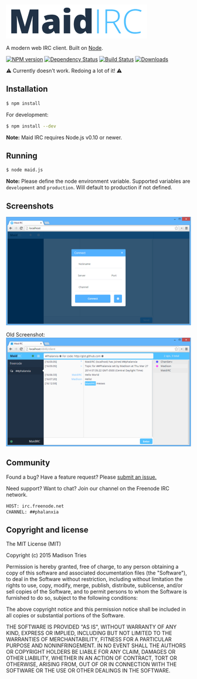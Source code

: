 [![Maid IRC](public/img/logo.png)](https://github.com/Phalanxia/Maid-IRC)

A modern web IRC client. Built on [Node](http://nodejs.org).

[![NPM version](http://img.shields.io/npm/v/maid-irc.svg?style=flat)](https://www.npmjs.org/package/maid-irc) [![Dependency Status](http://img.shields.io/gemnasium/Phalanxia/Maid-IRC.svg?style=flat)](https://gemnasium.com/Phalanxia/Maid-IRC) [![Build Status](http://img.shields.io/travis/Phalanxia/Maid-IRC.svg?branch=master&style=flat)](https://travis-ci.org/Phalanxia/Maid-IRC) [![Downloads](https://img.shields.io/npm/dm/maid-irc.svg?style=flat)](https://www.npmjs.org/package/maid-irc)

:warning: Currently doesn't work. Redoing a lot of it! :warning:

## Installation
```bash
$ npm install
```

For development:
```bash
$ npm install --dev
```

**Note:** Maid IRC requires Node.js v0.10 or newer.

## Running
```bash
$ node maid.js
```

**Note:** Please define the node environment variable. Supported variables are `development` and `production`. Will default to production if not defined.

## Screenshots

![Connect](screenshots/login.png)

Old Screenshot:
![Client](screenshots/client.png)

## Community

Found a bug? Have a feature request? Please [submit an issue.](https://github.com/Phalanxia/Maid-IRC/issues)

Need support? Want to chat? Join our channel on the Freenode IRC network.

	HOST: irc.freenode.net
	CHANNEL: ##phalanxia

## Copyright and license

The MIT License (MIT)

Copyright (c) 2015 Madison Tries

Permission is hereby granted, free of charge, to any person obtaining a copy of
this software and associated documentation files (the "Software"), to deal in
the Software without restriction, including without limitation the rights to
use, copy, modify, merge, publish, distribute, sublicense, and/or sell copies of
the Software, and to permit persons to whom the Software is furnished to do so,
subject to the following conditions:

The above copyright notice and this permission notice shall be included in all
copies or substantial portions of the Software.

THE SOFTWARE IS PROVIDED "AS IS", WITHOUT WARRANTY OF ANY KIND, EXPRESS OR
IMPLIED, INCLUDING BUT NOT LIMITED TO THE WARRANTIES OF MERCHANTABILITY, FITNESS
FOR A PARTICULAR PURPOSE AND NONINFRINGEMENT. IN NO EVENT SHALL THE AUTHORS OR
COPYRIGHT HOLDERS BE LIABLE FOR ANY CLAIM, DAMAGES OR OTHER LIABILITY, WHETHER
IN AN ACTION OF CONTRACT, TORT OR OTHERWISE, ARISING FROM, OUT OF OR IN
CONNECTION WITH THE SOFTWARE OR THE USE OR OTHER DEALINGS IN THE SOFTWARE.
